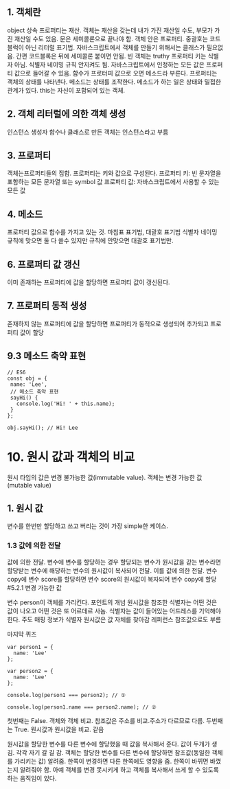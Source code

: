 ## 1. 객체란
object
상속
프로퍼티는 재산. 객체는 재산을 갖는데 내가 가진 재산일 수도, 부모가 가진 재산일 수도 있음.
문은 세미콜론으로 끝나야 함. 객체 안은 프로퍼티. 중괄호는 코드블럭이 아닌 리터럴 표기법. 자바스크립트에서 객체를 만들기 위해서는 클래스가 필요없음. 간편
코드블록은 뒤에 세미콜론 붙이면 안됨.
빈 객체는 truthy
프로퍼티 키는 식별자 아님. 식별자 네이밍 규칙 안지켜도 됨. 자바스크립트에서 인정하는 모든 값은 프로퍼티 값으로 들어갈 수 있음.
함수가 프로터피 값으로 오면 메소드라 부른다.
프로퍼티는 객체의 상태를 나타낸다. 메소드는 상태를 조작한다. 메소드가 하는 일은 상태와 밀접한 관계가 있다.
this는 자신이 포함되어 있는 객체.

## 2. 객체 리터럴에 의한 객체 생성
인스턴스
생성자 함수나 클래스로 만든 객체는 인스턴스라고 부름

## 3. 프로퍼티
객체는프로퍼티들의 집합. 프로퍼티는 키와 값으로 구성된다.
프로퍼티 키: 빈 문자열을 포함하는 모든 문자열 또는 symbol 값
프로퍼티 값: 자바스크립트에서 사용할 수 있는 모든 값

## 4. 메소드
프로퍼티 값으로 함수를 가지고 있는 것.
마침표 표기법, 대괄호 표기법
식별자 네이밍 규칙에 맞으면 둘 다 쓸수 있지만 규칙에 안맞으면 대괄호 표기법만.

## 6. 프로퍼티 값 갱신
이미 존재하는 프로퍼티에 값을 할당하면 프로퍼티 값이 갱신된다.

## 7. 프로퍼티 동적 생성
존재하지 않는 프로퍼티에 값을 할당하면 프로퍼티가 동적으로 생성되어 추가되고 프로퍼티 값이 할당

## 9.3 메소드 축약 표현
 ```
 // ES6
const obj = {
  name: 'Lee',
  // 메소드 축약 표현
  sayHi() {
    console.log('Hi! ' + this.name);
  }
};

obj.sayHi(); // Hi! Lee
```

# 10. 원시 값과 객체의 비교

원시 타입의 값은 변경 불가능한 값(immutable value). 객체는 변경 가능한 값(mutable value)

## 1. 원시 값
변수를 한번만 할당하고 쓰고 버리는 것이 가장 simple한 케이스.

### 1.3 값에 의한 전달
값에 의한 전달. 변수에 변수를 할당하는 경우 할당되는 변수가 원시값을 갇는 변수라면 할당받는 변수에 해당하는 변수의 원시값이 복사되어 전달. 이를 값에 의한 전달.
변수 copy에 변수 score를 할당하면 변수 score의 원시값이 복자되어 변수 copy에 할당
#5.2.1 변경 가능한 값

변수 person이 객체를 가리킨다.
포인트의 개넘
원시값을 참조한 식별자는 어떤 것은 값이 나오고 어떤 것은 또 어르데르 사놈.
식별자는 값이 들어있는 어드레스를 기억해야 한다.
주도 매핑 정보가 식별자
원시값은 값 자체를 찾아감
레퍼런스 참조값으로도 부름

마지막 퀴즈
```
var person1 = {
  name: 'Lee'
};

var person2 = {
  name: 'Lee'
};

console.log(person1 === person2); // ①

console.log(person1.name === person2.name); // ②
```

첫번째는 False. 객체와 객체 비교. 참조값은 주소를 비교.주소가 다르므로 다름.
두번째는 True. 원시값과 원시값을 비교. 같음

원시값을 할당한 변수를 다른 변수에 할당했을 때 값을 복사해서 준다. 값이 두개가 생김. 각각 자기 갈 길 감.
객체는 할당한 변수를 다른 변수에 할당하면 참조값(동일한 객체를 가리키는 값) 알려줌. 한쪽이 변경하면 다른 한쪽에도 영향을 줌.
한쪽이 바뀌면 바꼈는지 알려줘야 함. 아예 객체를 변경 못시키게 하고 객체를 복사해서 쓰게 할 수 있도록 하는 움직임이 있다.



